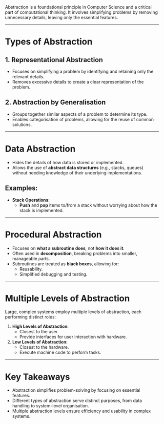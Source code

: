 Abstraction is a foundational principle in Computer Science and a critical part of computational thinking. It involves simplifying problems by removing unnecessary details, leaving only the essential features.

---
# Types of Abstraction

## 1. Representational Abstraction
- Focuses on simplifying a problem by identifying and retaining only the relevant details.
- Removes excessive details to create a clear representation of the problem.
## 2. Abstraction by Generalisation
- Groups together similar aspects of a problem to determine its type.
- Enables categorisation of problems, allowing for the reuse of common solutions.
---
# Data Abstraction
- Hides the details of how data is stored or implemented.
- Allows the use of **abstract data structures** (e.g., stacks, queues) without needing knowledge of their underlying implementations.
## Examples:
- **Stack Operations**:
    - **Push** and **pop** items to/from a stack without worrying about how the stack is implemented.
---
# Procedural Abstraction
- Focuses on **what a subroutine does**, not **how it does it**.
- Often used in **decomposition**, breaking problems into smaller, manageable parts.
- Subroutines are treated as **black boxes**, allowing for:
    - Reusability.
    - Simplified debugging and testing.
---
# Multiple Levels of Abstraction
Large, complex systems employ multiple levels of abstraction, each performing distinct roles:
1. **High Levels of Abstraction**:
    - Closest to the user.
    - Provide interfaces for user interaction with hardware.
2. **Low Levels of Abstraction**:
    - Closest to the hardware.
    - Execute machine code to perform tasks.
---
# Key Takeaways
- Abstraction simplifies problem-solving by focusing on essential features.
- Different types of abstraction serve distinct purposes, from data handling to system-level organisation.
- Multiple abstraction levels ensure efficiency and usability in complex systems.
